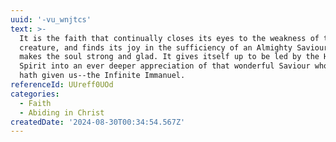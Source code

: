```yaml
---
uuid: '-vu_wnjtcs'
text: >-
  It is the faith that continually closes its eyes to the weakness of the
  creature, and finds its joy in the sufficiency of an Almighty Saviour, that
  makes the soul strong and glad. It gives itself up to be led by the Holy
  Spirit into an ever deeper appreciation of that wonderful Saviour whom God
  hath given us--the Infinite Immanuel.
referenceId: UUreff0UOd
categories:
  - Faith
  - Abiding in Christ
createdDate: '2024-08-30T00:34:54.567Z'
---
```


